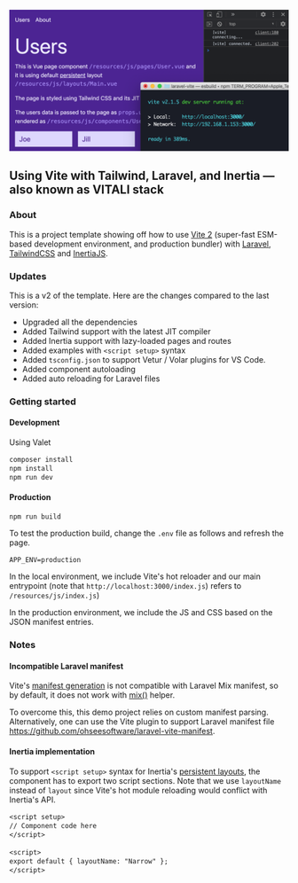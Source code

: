 ![](./screenshot.png)

## Using Vite with Tailwind, Laravel, and Inertia — also known as VITALI stack

### About

This is a project template showing off how to use [Vite 2](https://vitejs.dev/) (super-fast ESM-based development environment, and production bundler) with [Laravel](https://laravel.com/), [TailwindCSS](https://tailwindcss.com/) and [InertiaJS](https://inertiajs.com/).

### Updates

This is a v2 of the template. Here are the changes compared to the last version:

-   Upgraded all the dependencies
-   Added Tailwind support with the latest JIT compiler
-   Added Inertia support with lazy-loaded pages and routes
-   Added examples with `<script setup>` syntax
-   Added `tsconfig.json` to support Vetur / Volar plugins for VS Code.
-   Added component autoloading
-   Added auto reloading for Laravel files

### Getting started

#### Development

Using Valet

```
composer install
npm install
npm run dev
```

#### Production

```
npm run build
```

To test the production build, change the `.env` file as follows and refresh the page.

```env
APP_ENV=production
```

In the local environment, we include Vite's hot reloader and our main entrypoint (note that `http://localhost:3000/index.js`) refers to `/resources/js/index.js`)

In the production environment, we include the JS and CSS based on the JSON manifest entries.

### Notes

#### Incompatible Laravel manifest

Vite's [manifest generation](https://vitejs.dev/config/#build-manifest) is not compatible with Laravel Mix manifest, so by default, it does not work with [mix()](https://laravel.com/docs/8.x/helpers#method-mix) helper.

To overcome this, this demo project relies on custom manifest parsing. Alternatively, one can use the Vite plugin to support Laravel manifest file https://github.com/ohseesoftware/laravel-vite-manifest.

#### Inertia implementation

To support `<script setup>` syntax for Inertia's [persistent layouts](https://inertiajs.com/pages#persistent-layouts), the component has to export two script sections. Note that we use `layoutName` instead of `layout` since Vite's hot module reloading would conflict with Inertia's API.

```vue
<script setup>
// Component code here
</script>

<script>
export default { layoutName: "Narrow" };
</script>
```
